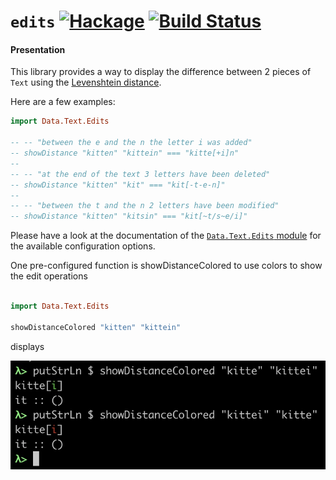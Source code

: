 # `edits` [![Hackage](https://img.shields.io/hackage/v/edits.svg)](https://hackage.haskell.org/package/edits) [![Build Status](https://github.com/etorreborre/edits/workflows/ci/badge.svg)](https://github.com/etorreborre/edits/actions)


#### Presentation

This library provides a way to display the difference between 2 pieces of `Text` using the [Levenshtein distance](https://en.wikipedia.org/wiki/Levenshtein_distance).

Here are a few examples:
```haskell
import Data.Text.Edits

-- -- "between the e and the n the letter i was added"
-- showDistance "kitten" "kittein" === "kitte[+i]n"
--
-- -- "at the end of the text 3 letters have been deleted"
-- showDistance "kitten" "kit" === "kit[-t-e-n]"
--
-- -- "between the t and the n 2 letters have been modified"
-- showDistance "kitten" "kitsin" === "kit[~t/s~e/i]"
```

Please have a look at the documentation of the [`Data.Text.Edits` module](https://github.com/etorreborre/edits/blob/main/src/Data/Text/Edits.hs) for the available configuration options.

One pre-configured function is showDistanceColored to use colors to show the edit operations
```haskell

import Data.Text.Edits

showDistanceColored "kitten" "kittein"
```
displays

<img src="doc/images/show-distance-colored.jpg" border="0"/>
